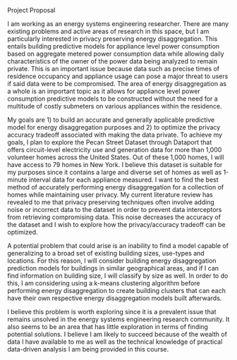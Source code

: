 Project Proposal

I am working as an energy systems engineering researcher. There are many existing problems and active areas of research in this space, but I am particularly interested in privacy preserving energy disaggregation. This entails building predictive models for appliance level power consumption based on aggregate metered power consumption data while allowing daily characteristics of the owner of the power data being analyzed to remain private. This is an important issue because data such as precise times of residence occupancy and appliance usage can pose a major threat to users if said data were to be compromised. The area of energy disaggregation as a whole is an important topic as it allows for appliance level power consumption predictive models to be constructed without the need for a multitude of costly submeters on various appliances within the residence.

My goals are 1) to build an accurate and generally applicable predictive model for energy disaggregation purposes and 2) to optimize the privacy accuracy tradeoff associated with making the data private. To achieve my goals, I plan to explore the Pecan Street Dataset through Dataport that offers circuit-level electricity use and generation data for more than 1,000 volunteer homes across the United States. Out of these 1,000 homes, I will have access to 79 homes in New York. I believe this dataset is suitable for my purposes since it contains a large and diverse set of homes as well as 1-minute interval data for each appliance measured. I want to find the best method of accurately performing energy disaggregation for a collection of homes while maintaining user privacy. My current literature review has revealed to me that privacy preserving techniques often involve adding noise or incorrect data to the dataset in order to prevent data interceptors from retrieving compromising data. This noise decreases the accuracy of the dataset and I wish to explore how the privacy/accuracy tradeoff can be optimized.

A potential problem that could arise is an inability to find a model capable of generalizing to a broad set of existing building sizes, use-types and locations. For this reason, I will consider building energy disaggregation prediction models for buildings in similar geographical areas, and if I can find information on building size, I will classify by size as well. In order to do this, I am considering using a k-means clustering algorithm before performing energy disaggregation to create building clusters that can each have their own respective energy disaggregation models built afterwards.

I believe this problem is worth exploring since it is a prevalent issue that remains unsolved in the energy systems engineering research community. It also seems to be an area that has little exploration in terms of finding potential solutions. I believe I am likely to succeed because of the wealth of data I have available to me as well as the technical knowledge of practical data-driven analysis I am being provided in this course.
